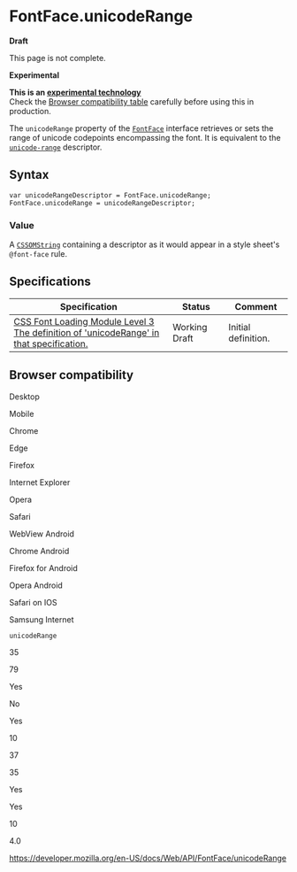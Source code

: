 # FontFace.unicodeRange

**Draft**

This page is not complete.

**Experimental**

**This is an [experimental technology](https://developer.mozilla.org/en-US/docs/MDN/Guidelines/Conventions_definitions#experimental)**  
Check the [Browser compatibility table](#browser_compatibility) carefully before using this in production.

The `unicodeRange` property of the [`FontFace`](../fontface) interface retrieves or sets the range of unicode codepoints encompassing the font. It is equivalent to the [`unicode-range`](https://developer.mozilla.org/en-US/docs/Web/CSS/@font-face/unicode-range) descriptor.

## Syntax

    var unicodeRangeDescriptor = FontFace.unicodeRange;
    FontFace.unicodeRange = unicodeRangeDescriptor;

### Value

A [`CSSOMString`](../cssomstring) containing a descriptor as it would appear in a style sheet's `@font-face` rule.

## Specifications

<table><thead><tr class="header"><th>Specification</th><th>Status</th><th>Comment</th></tr></thead><tbody><tr class="odd"><td><a href="https://drafts.csswg.org/css-font-loading/#dom-fontface-unicoderange">CSS Font Loading Module Level 3<br />
<span class="small">The definition of 'unicodeRange' in that specification.</span></a></td><td><span class="spec-wd">Working Draft</span></td><td>Initial definition.</td></tr></tbody></table>

## Browser compatibility

Desktop

Mobile

Chrome

Edge

Firefox

Internet Explorer

Opera

Safari

WebView Android

Chrome Android

Firefox for Android

Opera Android

Safari on IOS

Samsung Internet

`unicodeRange`

35

79

Yes

No

Yes

10

37

35

Yes

Yes

10

4.0

<a href="https://developer.mozilla.org/en-US/docs/Web/API/FontFace/unicodeRange" class="_attribution-link">https://developer.mozilla.org/en-US/docs/Web/API/FontFace/unicodeRange</a>
